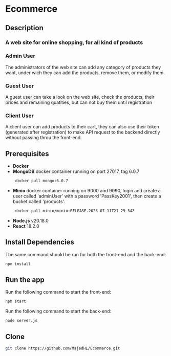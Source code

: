 # Ecommerce
## Description
### A web site for online shopping, for all kind of products
### Admin User
The administrators of the web site can add any category of products they want, under wich they can add the products, remove them, or modify them.
### Guest User
A guest user can take a look on the web site, check the products, their prices and remaining quatities, but can not buy them until registration
### Client User
A client user can add products to their cart, they can also use their token (generated after registration) to make API request to the backend directly without passing throu the front-end.

## Prerequisites
- **Docker**
- **MongoDB** docker container running on port 27017, tag 6.0.7
  ```bash
   docker pull mongo:6.0.7
   ```
- **Minio** docker container running on 9000 and 9090, login and create a user called 'adminUser' with a password 'PassKey2001', then create a bucket called 'products'.
  ```bash
   docker pull minio/minio:RELEASE.2023-07-11T21-29-34Z
    ```
- **Node.js** v20.18.0
- **React** 18.2.0

## Install Dependencies
The same command should be run for both the front-end and the back-end:
```bash
npm install
 ```

## Run the app
Run the following command to start the front-end:
```bash
npm start
```
Run the following command to start the back-end:
```bash
node server.js
```
## Clone
```bash
git clone https://github.com/MajedHL/Ecommerce.git
